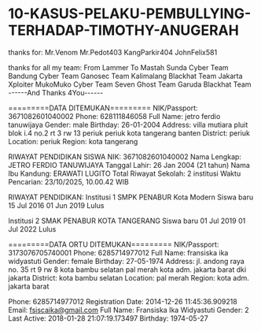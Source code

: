 # 10-KASUS-PELAKU-PEMBULLYING-TERHADAP-TIMOTHY-ANUGERAH

thanks for:
Mr.Venom
Mr.Pedot403
KangParkir404
JohnFelix581

thanks for all my team:
From Lammer To Mastah
Sunda Cyber Team
Bandung Cyber Team
Ganosec Team
Kalimalang Blackhat Team
Jakarta Xploiter
MukoMuko Cyber Team
Seven Ghost Team
Garuda Blackhat Team
------And Thanks 4You------

=========DATA DITEMUKAN=========
NIK/Passport: 3671082601040002
Phone: 628111846058
Full Name: jetro ferdio tanuwijaya
Gender: male
Birthday: 26-01-2004
Address: villa mutiara pluit blok i.4 no.2 rt 3 rw 13 periuk periuk kota tangerang banten
District: periuk
Location: periuk
Region: kota tangerang

RIWAYAT PENDIDIKAN SISWA
NIK: 3671082601040002
Nama Lengkap: JETRO FERDIO TANUWIJAYA
Tanggal Lahir: 26 Jan 2004 (21 tahun)
Nama Ibu Kandung: ERAWATI LUGITO
Total Riwayat Sekolah: 2 institusi
Waktu Pencarian: 23/10/2025, 10.00.42 WIB

RIWAYAT PENDIDIKAN:
Institusi 1
SMPK PENABUR Kota Modern
Siswa baru
15 Jul 2016
01 Jun 2019
Lulus

Institusi 2
SMAK PENABUR KOTA TANGERANG
Siswa baru
01 Jul 2019
01 Jul 2022
Lulus

=========DATA ORTU DITEMUKAN=========
NIK/Passport: 3173076705740001
Phone: 6285714977012
Full Name: fransiska ika widyastuti
Gender: female
Birthday: 27-05-1974
Address: jl. andong raya no. 35 rt 9 rw 8 kota bambu selatan pal merah kota adm. jakarta barat dki jakarta
District: kota bambu selatan
Location: pal merah
Region: kota adm. jakarta barat

Phone: 6285714977012
Registration Date: 2014-12-26 11:45:36.909218
Email: fsiscaika@gmail.com
Full Name: Fransiska Ika Widyastuti
Gender: 2
Last Active: 2018-01-28 21:07:19.173497
Birthday: 1974-05-27
